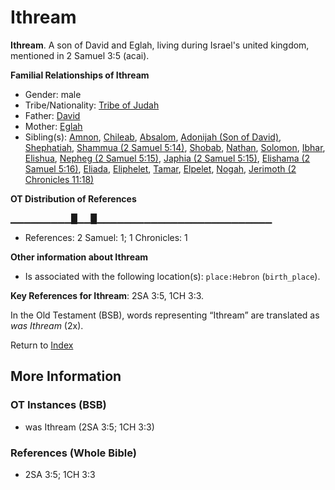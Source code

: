 # Ithream
**Ithream**. 
A son of David and Eglah, living during Israel's united kingdom, mentioned in 2 Samuel 3:5 (acai). 




**Familial Relationships of Ithream**


* Gender: male
* Tribe/Nationality: [Tribe of Judah](../../../groups/md/acai/Judah.md)
* Father: [David](David.md)
* Mother: [Eglah](Eglah.md)
* Sibling(s): [Amnon](Amnon.md), [Chileab](Chileab.md), [Absalom](Absalom.md), [Adonijah (Son of David)](Adonijah.md), [Shephatiah](Shephatiah.md), [Shammua (2 Samuel 5:14)](Shammua.2.md), [Shobab](Shobab.md), [Nathan](Nathan.md), [Solomon](Solomon.md), [Ibhar](Ibhar.md), [Elishua](Elishua.md), [Nepheg (2 Samuel 5:15)](Nepheg.2.md), [Japhia (2 Samuel 5:15)](Japhia.2.md), [Elishama (2 Samuel 5:16)](Elishama.2.md), [Eliada](Eliada.md), [Eliphelet](Eliphelet.md), [Tamar](Tamar.2.md), [Elpelet](Elpelet.md), [Nogah](Nogah.md), [Jerimoth (2 Chronicles 11:18)](Jerimoth.6.md)


**OT Distribution of References**

▁▁▁▁▁▁▁▁▁█▁▁█▁▁▁▁▁▁▁▁▁▁▁▁▁▁▁▁▁▁▁▁▁▁▁▁▁▁
* References: 2 Samuel: 1; 1 Chronicles: 1





**Other information about Ithream**


* Is associated with the following location(s): 
`place:Hebron` (`birth_place`). 


**Key References for Ithream**: 
2SA 3:5, 1CH 3:3. 


In the Old Testament (BSB), words representing “Ithream” are translated as 
*was Ithream* (2x). 




Return to [Index](00-Index.md)

## More Information

### OT Instances (BSB)

* was Ithream (2SA 3:5; 1CH 3:3)



### References (Whole Bible)

* 2SA 3:5; 1CH 3:3



